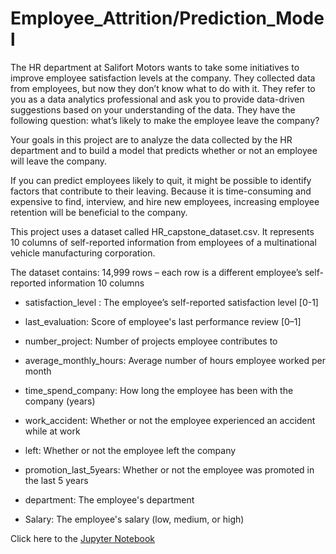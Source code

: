 # Employee_Attrition/Prediction_Model
The HR department at Salifort Motors wants to take some initiatives to improve employee satisfaction levels at the company. They collected data from employees, but now they don’t know what to do with it. They refer to you as a data analytics professional and ask you to provide data-driven suggestions based on your understanding of the data. They have the following question: what’s likely to make the employee leave the company?

Your goals in this project are to analyze the data collected by the HR department and to build a model that predicts whether or not an employee will leave the company.

If you can predict employees likely to quit, it might be possible to identify factors that contribute to their leaving. Because it is time-consuming and expensive to find, interview, and hire new employees, increasing employee retention will be beneficial to the company.

This project uses a dataset called HR_capstone_dataset.csv. It represents 10 columns of self-reported information from employees of a multinational vehicle manufacturing corporation. 

The dataset contains: 14,999 rows – each row is a different employee’s self-reported information 10 columns

* satisfaction_level : The employee’s self-reported satisfaction level [0-1]

* last_evaluation: Score of employee's last performance review [0–1]

* number_project: Number of projects employee contributes to

* average_monthly_hours: Average number of hours employee worked per month

* time_spend_company: How long the employee has been with the company (years)

* work_accident: Whether or not the employee experienced an accident while at work

* left: Whether or not the employee left the company

* promotion_last_5years: Whether or not the employee was promoted in the last 5 years

* department: The employee's department

* Salary: The employee's salary (low, medium, or high)


Click here to the [Jupyter Notebook](https://github.com/OlasanmiEmiola/Employee_Churn_PredIction_Model/blob/main/_Salifort%20Motors%20Employee%20Churn%20%20Prediction%20Model.ipynb)
